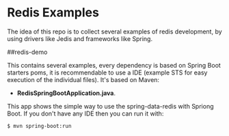 # Redis Examples
The idea of this repo is to collect several examples of redis development, by using drivers like Jedis and frameworks like Spring.

##redis-demo

This contains several examples, every dependency is based on Spring Boot starters poms, it is recommendable to use a IDE (example STS for easy execution of the individual files). It's based on Maven:

* **RedisSpringBootApplication.java**. 

This app shows the simple way to use the spring-data-redis with Spriong Boot. If you don't have any IDE then you can run it with:
```
$ mvn spring-boot:run
```
 
